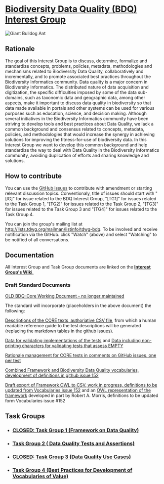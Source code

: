 # [Biodiversity Data Quality (BDQ) Interest Group](https://tdwg.github.io/bdq/)
![Giant Bulldog Ant](https://farm2.staticflickr.com/1844/44189503481_19f768abfb.jpg)
## Rationale

The goal of this Interest Group is to discuss, determine, formalize and standardize concepts, problems, policies, metadata, methodologies and mechanisms related to Biodiversity Data Quality, collaboratively and incrementally, and to promote associated best practices throughout the Biodiversity Informatics community. Data quality is a major concern in Biodiversity Informatics. The distributed nature of data acquisition and digitization, the specific difficulties imposed by some of the data sub-domains, such as taxonomic data and geographic data, among other aspects, make it important to discuss data quality in biodiversity so that data made available in portals and other systems can be used for various purposes such as education, science, and decision making. Although several initiatives in the Biodiversity Informatics community have been striving to develop tools and best practices about Data Quality, we lack a common background and consensus related to concepts, metadata, policies, and methodologies that would increase the synergy in achieving solutions for improving the fitness-for-use of biodiversity data. In this Interest Group we want to develop this common background and help standardize the way to deal with Data Quality in the Biodiversity Informatics community, avoiding duplication of efforts and sharing knowledge and solutions.

## How to contribute

You can use the [GitHub issues](https://github.com/tdwg/bdq/issues) to contribute with amendment or starting relevant discussion topics.
Conventionaly, title of issues should start with "[IG]" for issue related to the BDQ Interest Group, "[TG1]" for issues related to the Task Group 1, "[TG2]" for issues related to the Task Group 2, "[TG3]" for issues related to the Task Group 3 and "[TG4]" for issues related to the Task Group 4.

You can join the group's mailing list at http://lists.tdwg.org/mailman/listinfo/tdwg-bdq. To be involved and receive notification via the GitHub. click "Watch" (above) and select "Watching" to be notified of all conversations.

## Documentation

All Interest Group and Task Group documents are linked on the [**Interest Group's Wiki**.](https://github.com/tdwg/bdq/wiki)

### Draft Standard Documents



[OLD BDQ-Core Working Document - no longer maintained](https://github.com/tdwg/bdq/wiki/TG2-Tests-and-Assertions-Standards-Document)

The standard will incorporate (placeholders in the above document) the following:

[Descriptions of the CORE texts, authoriative CSV file](https://raw.githubusercontent.com/tdwg/bdq/blob/master/tg2/core/TG2_tests.csv), from which a human readable reference guide to the test descriptions will be generated (replacing the markdown tables in the github issues).

[Data for validating implementations of the tests](https://raw.githubusercontent.com/tdwg/bdq/master/tg2/core/TG2_test_validation_data.csv) and [Data including non-printing characters for validating tests that assess EMPTY](https://raw.githubusercontent.com/tdwg/bdq/master/tg2/core/TG2_test_validation_data_nonprintingchars.csv)

[Rationale management for CORE tests in comments on GitHub issues, one per test](https://github.com/tdwg/bdq/labels/CORE)

[Combined Framework and Biodiversity Data Quality vocabularies, development of definitions in github issue 152](https://github.com/tdwg/bdq/issues/152)

[Draft export of Framework OWL to CSV, work in progress, definitions to be updated from Vocabularies issue 152](https://github.com/tdwg/bdq/blob/master/tg1/ffdq/frameworkconcepts.csv) and an [OWL representation of the framework](https://github.com/kurator-org/kurator-ffdq/blob/master/competencyquestions/rdf/ffdq.owl) developed in part by Robert A. Morris, definitions to be updated form Vocabularies issue #152

## Task Groups

- ### [CLOSED: Task Group 1 (Framework on Data Quality)](https://tdwg.github.io/bdq/tg1/site)

- ### [Task Group 2 ( Data Quality Tests and Assertions)](https://github.com/tdwg/bdq/blob/master/tg2/README.md)

- ### [CLOSED: Task Group 3 (Data Quality Use Cases)](https://github.com/tdwg/bdq/blob/master/tg3/README.md)

- ### [Task Group 4 (Best Practices for Development of Vocabularies of Value)](https://github.com/tdwg/bdq/blob/master/tg4/README.md)
